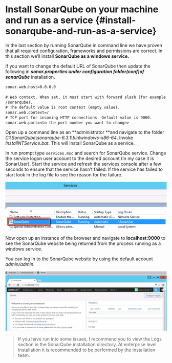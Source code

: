 # Install SonarQube on your machine and run as a service {#install-sonarqube-and-run-as-a-service}

In the last section by running SonarQube in command line we have proven that all required configuration, frameworks and permissions are correct. In this section we’ll install **SonarQube as a windows service.**

If you want to change the default URL of SonarQube then update the following in _**sonar.properties under configuration folder\(conf\)of sonarQube**_ installation.

```
sonar.web.host=0.0.0.0

# Web context. When set, it must start with forward slash (for example /sonarqube).
# The default value is root context (empty value).
sonar.web.context=/
# TCP port for incoming HTTP connections. Default value is 9000.
sonar.web.port=<to the port number you want to change>
```

Open up a command line as an **administrator **and navigate to the folder _C:\SonarQube\sonarqube-6.3.1\bin\windows-x86-64_. Invoke _InstallNTService.bat_. This will install SonarQube as a service.

In run prompt type `services.msc` and search for SonarQube service. Change the service logon user account to the desired account \(In my case it is SonarUser\). Start the service and refresh the services console after a few seconds to ensure that the service hasn’t failed. If the service has failed to start look in the log file to see the reason for the failure.

![](/assets/SonarQubeStartWindowsService.png)

Now open up an instance of the browser and navigate to **localhost:9000** to see the SonarQube website being returned from the process running as a windows service.

You can log in to the SonarQube website by using the default account _admin/admin_.

![](/assets/SonarQubeAsWindowsServiceCompleted.png)

> If you have run into some issues, I recommend you to view the Logs section in the SonarQube installation directory. At enterprise level installation it is recommended to be performed by the installation team.





